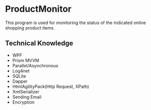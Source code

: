 # ProductMonitor
This program is used for monitoring the status of the indicated online shopping product items.
## Technical Knowledge 
* WPF
* Prism MVVM
* Parallel/Asynchronous
* Log4net
* SQLite
* Dapper
* HtmlAgilityPack(Http Request, XPath)
* XmlSerializer
* Sending Email
* Encryption
